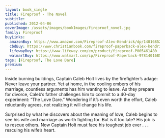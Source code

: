 ```yaml
---
layout: book_single
title: Fireproof - The Novel
subtitle:
published: 2012-04-06
coverImage: /assets/images/bookImages/fireproof_novel.jpg
family: Fireproof
buyLinks:
  amazonBuy: https://www.amazon.com/Fireproof-Alex-Kendrick/dp/1401685277/ref=sr_1_1?keywords=Fireproof+Novel&qid=1637283109&qsid=141-6196979-4180442&sr=8-1&sres=1401685277%2C1250070864%2CB0070O5F4K%2CB094TCWKFV%2CB088X41PPP%2C150406691X%2CB0863S9M34%2C1491536241%2C1433679590%2CB08MV7JH1T%2C1414358466%2C1478744197%2C1732006431%2C1954500416%2C0978715373%2CB07MR3TDS6&srpt=ABIS_BOOK
  cbdBuy: https://www.christianbook.com/fireproof-paperback-alex-kendrick/9781401685270/pd/685270?event=ESRCN
  lifewayBuy: https://www.lifeway.com/en/product/fireproof-P005461480
  walmartBuy: https://www.walmart.com/ip/Fireproof-Paperback-9781401685270/15966080
tags: [Fireproof, The Love Dare]
premium:
---
```

Inside burning buildings, Captain Caleb Holt lives by the firefighter’s adage: Never leave your partner. Yet at home, in the cooling embers of his marriage, countless arguments has him wanting to leave. As they prepare for divorce, Caleb’s father challenges him to commit to a 40-day experiment: “The Love Dare.” Wondering if it’s even worth the effort, Caleb reluctantly agrees, not realizing it will change his life.

Surprised by what he discovers about the meaning of love, Caleb begins to see his wife and marriage as worth fighting for. But is it too late? His job is to rescue others. Now Captain Holt must face his toughest job ever . . . rescuing his wife’s heart.
